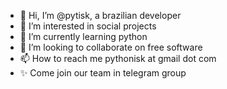 - 👋 Hi, I’m @pytisk, a brazilian developer
- 👀 I’m interested in social projects
- 🌱 I’m currently learning python
- 💞️ I’m looking to collaborate on free software
- 📫 How to reach me pythonisk at gmail dot com
- ✨ Come join our team in telegram group
<!---
pytisk/pytisk is a ✨ special ✨ repository because its `README.md` (this file) appears on your GitHub profile.
You can click the Preview link to take a look at your changes.
--->
